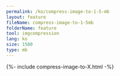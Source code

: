 ```yaml
---
permalink: /ko/compress-image-to-1-5-mb
layout: feature
fileName: compress-image-to-1-5mb
folderName: feature
tool: imgcompression
lang: ko
size: 1500
type: mb
---
```


{%- include compress-image-to-X.html -%}
